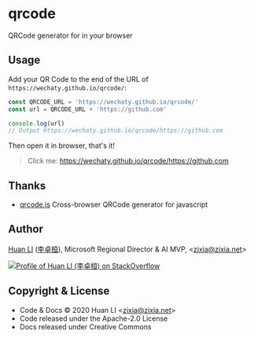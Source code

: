 # qrcode

QRCode generator for in your browser

## Usage

Add your QR Code to the end of the URL of `https://wechaty.github.io/qrcode/`:

```ts
const QRCODE_URL = 'https://wechaty.github.io/qrcode/'
const url = QRCODE_URL + 'https://github.com'

console.log(url)
// Output https://wechaty.github.io/qrcode/https://github.com
```

Then open it in browser, that's it!

> Click me: <https://wechaty.github.io/qrcode/https://github.com>

## Thanks

- [qrcode.js](https://davidshimjs.github.io/qrcodejs/) Cross-browser QRCode generator for javascript

## Author

[Huan LI](https://github.com/huan) ([李卓桓](http://linkedin.com/in/zixia)),
Microsoft Regional Director & AI MVP, \<zixia@zixia.net\>

[![Profile of Huan LI (李卓桓) on StackOverflow](https://stackexchange.com/users/flair/265499.png)](https://stackexchange.com/users/265499)

## Copyright & License

* Code & Docs © 2020 Huan LI \<zixia@zixia.net\>
* Code released under the Apache-2.0 License
* Docs released under Creative Commons
